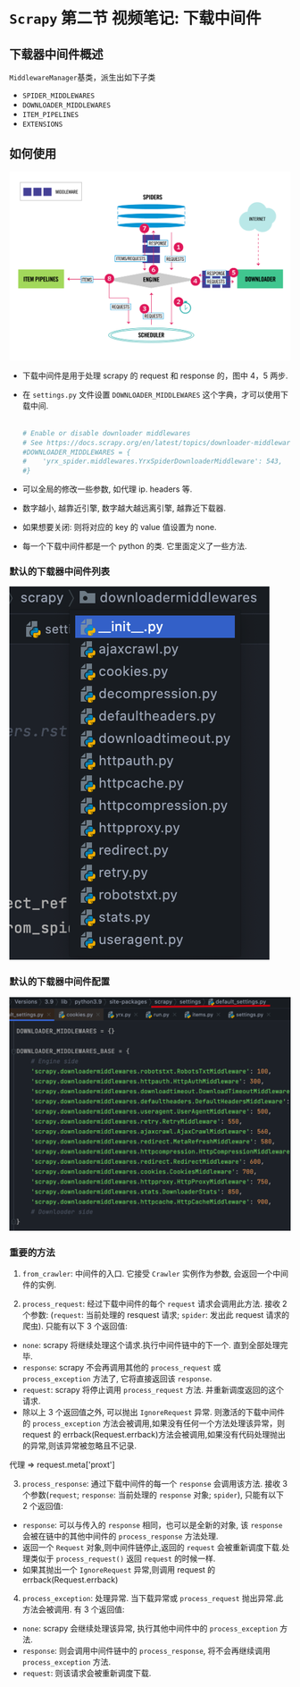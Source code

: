 # `Scrapy` 第二节 视频笔记: 下载中间件

## 下载器中间件概述

`MiddlewareManager`基类，派生出如下子类

- `SPIDER_MIDDLEWARES`
- `DOWNLOADER_MIDDLEWARES`
- `ITEM_PIPELINES`
- `EXTENSIONS`

## 如何使用

![](01_Scrapy入门/01_Scrapy入门-2022-05-23-10-42-23.png)

- 下载中间件是用于处理 scrapy 的 request 和 response 的，图中 4，5 两步.
- 在 `settings.py` 文件设置 `DOWNLOADER_MIDDLEWARES` 这个字典，才可以使用下载中间.

  ```python

  # Enable or disable downloader middlewares
  # See https://docs.scrapy.org/en/latest/topics/downloader-middleware.html
  #DOWNLOADER_MIDDLEWARES = {
  #    'yrx_spider.middlewares.YrxSpiderDownloaderMiddleware': 543,
  #}

  ```

- 可以全局的修改一些参数, 如代理 ip. headers 等.

- 数字越小, 越靠近引擎, 数字越大越远离引擎, 越靠近下载器.

- 如果想要关闭: 则将对应的 key 的 value 值设置为 none.

- 每一个下载中间件都是一个 python 的类. 它里面定义了一些方法.

### 默认的下载器中间件列表

![](03_Scrapy_03_下载中间件/03_Scrapy_03_下载中间件-2022-05-28-23-36-55.png)

### 默认的下载器中间件配置

![](03_Scrapy_03_下载中间件/03_Scrapy_03_下载中间件-2022-05-28-23-41-46.png)

### 重要的方法

1. `from_crawler`: 中间件的入口. 它接受 `Crawler` 实例作为参数, 会返回一个中间件的实例.

2. `process_request`: 经过下载中间件的每个 `request` 请求会调用此方法. 接收 2 个参数: (`request`: 当前处理的 resquest 请求; `spider`: 发出此 request 请求的爬虫). 只能有以下 3 个返回值:

- `none`: scrapy 将继续处理这个请求.执行中间件链中的下一个. 直到全部处理完毕.
- `response`: scrapy 不会再调用其他的 `process_request` 或 `process_exception` 方法了, 它将直接返回该 `response`.
- `request`: scrapy 将停止调用 `process_request` 方法. 并重新调度返回的这个请求.
- 除以上 3 个返回值之外, 可以抛出 `IgnoreRequest` 异常. 则激活的下载中间件的 `process_exception` 方法会被调用,如果没有任何一个方法处理该异常，则 request 的 errback(Request.errback)方法会被调用,如果没有代码处理抛出的异常,则该异常被忽略且不记录.

代理 => request.meta['proxt']

3. `process_response`: 通过下载中间件的每一个 `response` 会调用该方法. 接收 3 个参数(`request`; `response`: 当前处理的 `response` 对象; `spider`), 只能有以下 2 个返回值:

- `response`: 可以与传入的 `response` 相同，也可以是全新的对象, 该 `response` 会被在链中的其他中间件的 `process_response` 方法处理.
- 返回一个 `Request` 对象,则中间件链停止,返回的 `request` 会被重新调度下载.处理类似于 `process_request()` 返回 `request` 的时候一样.
- 如果其抛出一个 `IgnoreRequest` 异常,则调用 request 的 errback(Request.errback)

4. `process_exception`: 处理异常. 当下载异常或 `process_request` 抛出异常.此方法会被调用. 有 3 个返回值:

- `none`: scrapy 会继续处理该异常, 执行其他中间件中的 `process_exception` 方法.
- `response`: 则会调用中间件链中的 `process_response`, 将不会再继续调用 `process_exception` 方法.
- `request`: 则该请求会被重新调度下载.
